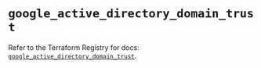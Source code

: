 # `google_active_directory_domain_trust`

Refer to the Terraform Registry for docs: [`google_active_directory_domain_trust`](https://registry.terraform.io/providers/hashicorp/google-beta/6.12.0/docs/resources/google_active_directory_domain_trust).
